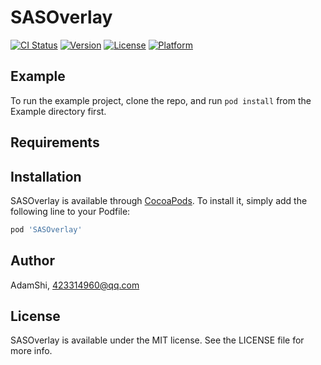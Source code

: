 # SASOverlay

[![CI Status](https://img.shields.io/travis/AdamShi/SASOverlay.svg?style=flat)](https://travis-ci.org/AdamShi/SASOverlay)
[![Version](https://img.shields.io/cocoapods/v/SASOverlay.svg?style=flat)](https://cocoapods.org/pods/SASOverlay)
[![License](https://img.shields.io/cocoapods/l/SASOverlay.svg?style=flat)](https://cocoapods.org/pods/SASOverlay)
[![Platform](https://img.shields.io/cocoapods/p/SASOverlay.svg?style=flat)](https://cocoapods.org/pods/SASOverlay)

## Example

To run the example project, clone the repo, and run `pod install` from the Example directory first.

## Requirements

## Installation

SASOverlay is available through [CocoaPods](https://cocoapods.org). To install
it, simply add the following line to your Podfile:

```ruby
pod 'SASOverlay'
```

## Author

AdamShi, 423314960@qq.com

## License

SASOverlay is available under the MIT license. See the LICENSE file for more info.
